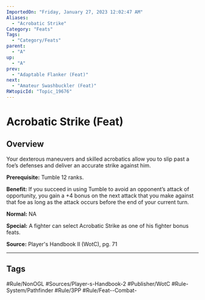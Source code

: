 ```yaml
---
ImportedOn: "Friday, January 27, 2023 12:02:47 AM"
Aliases:
  - "Acrobatic Strike"
Category: "Feats"
Tags:
  - "Category/Feats"
parent:
  - "A"
up:
  - "A"
prev:
  - "Adaptable Flanker (Feat)"
next:
  - "Amateur Swashbuckler (Feat)"
RWtopicId: "Topic_19676"
---
```

# Acrobatic Strike (Feat)
## Overview
Your dexterous maneuvers and skilled acrobatics allow you to slip past a foe’s defenses and deliver an accurate strike against him.

**Prerequisite:** Tumble 12 ranks.

**Benefit:** If you succeed in using Tumble to avoid an opponent’s attack of opportunity, you gain a +4 bonus on the next attack that you make against that foe as long as the attack occurs before the end of your current turn.

**Normal:** NA

**Special:** A fighter can select Acrobatic Strike as one of his fighter bonus feats.

**Source:** Player's Handbook II (WotC), pg. 71


---
## Tags
#Rule/NonOGL #Sources/Player-s-Handbook-2 #Publisher/WotC #Rule-System/Pathfinder #Rule/3PP #Rule/Feat--Combat-

